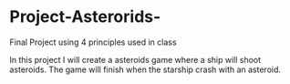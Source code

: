 # Project-Asterorids-
Final Project using 4 principles used in class 

In this project I will create a asteroids game where a ship will shoot asteroids. The game will finish when the starship crash with an asteroid. 
